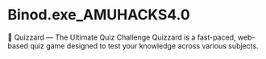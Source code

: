 # Binod.exe_AMUHACKS4.0
🎯 Quizzard — The Ultimate Quiz Challenge Quizzard is a fast-paced, web-based quiz game designed to test your knowledge across various subjects. 
